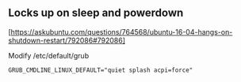 ## Locks up on sleep and powerdown
[https://askubuntu.com/questions/764568/ubuntu-16-04-hangs-on-shutdown-restart/792086#792086]

Modify /etc/default/grub
```
GRUB_CMDLINE_LINUX_DEFAULT="quiet splash acpi=force"
```

